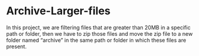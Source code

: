 # Archive-Larger-files
In this project, we are filtering files that are greater than 20MB in a specific path or folder, then we have to zip those files and move the zip file to a new folder named “archive” in the same path or folder in which these files are present.
